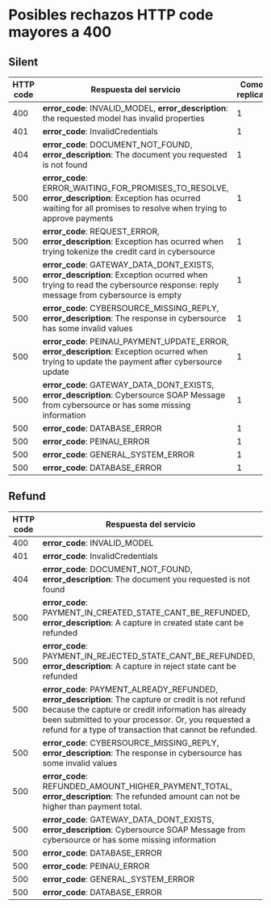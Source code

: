 # Posibles rechazos HTTP code mayores a 400

## Silent

| HTTP code| Respuesta del servicio                   | Como replicar|
| -------- | ---------------------------------------- |-----|
|400 | **error_code**: INVALID_MODEL, **error_description**: the requested model has invalid properties|1|
|401 | **error_code**: InvalidCredentials|1|
|404 | **error_code**: DOCUMENT_NOT_FOUND, **error_description**: The document you requested is not found|1|
| 500  |**error_code**: ERROR_WAITING_FOR_PROMISES_TO_RESOLVE, **error_description**: Exception has ocurred waiting for all promises to resolve when trying to approve payments|1|
| 500 | **error_code**: REQUEST_ERROR, **error_description**: Exception has ocurred when trying tokenize the credit card in cybersource|1|
| 500 | **error_code**: GATEWAY_DATA_DONT_EXISTS, **error_description**: Exception ocurred when trying to read the cybersource response: reply message from cybersource is empty|1|
| 500 | **error_code**: CYBERSOURCE_MISSING_REPLY, **error_description**: The response in cybersource has some invalid values|1|
| 500 | **error_code**: PEINAU_PAYMENT_UPDATE_ERROR, **error_description**: Exception ocurred when trying to update the payment after cybersource update|1|
| 500 | **error_code**: GATEWAY_DATA_DONT_EXISTS, **error_description**: Cybersource SOAP Message from cybersource or has some missing information|1|
|500 | **error_code**: DATABASE_ERROR |1|
|500 | **error_code**: PEINAU_ERROR |1|
|500 | **error_code**: GENERAL_SYSTEM_ERROR |1|
|500 | **error_code**: DATABASE_ERROR |1|

## Refund

| HTTP code| Respuesta del servicio                               |
| -------- | ---------------------------------------- |
|400 | **error_code**: INVALID_MODEL|
|401 | **error_code**: InvalidCredentials|
|404 | **error_code**: DOCUMENT_NOT_FOUND, **error_description**: The document you requested is not found|
| 500  |**error_code**: PAYMENT_IN_CREATED_STATE_CANT_BE_REFUNDED, **error_description**: A capture in created state cant be refunded|
| 500 | **error_code**: PAYMENT_IN_REJECTED_STATE_CANT_BE_REFUNDED, **error_description**: A capture in reject state cant be refunded |
| 500 | **error_code**: PAYMENT_ALREADY_REFUNDED, **error_description**: The capture or credit is not refund because the capture or credit information has already been submitted to your processor. Or, you requested a refund for a type of transaction that cannot be refunded. |
| 500 | **error_code**: CYBERSOURCE_MISSING_REPLY, **error_description**: The response in cybersource has some invalid values|
| 500 | **error_code**: REFUNDED_AMOUNT_HIGHER_PAYMENT_TOTAL, **error_description**: The refunded amount can not be higher than payment total. |
| 500 | **error_code**: GATEWAY_DATA_DONT_EXISTS, **error_description**: Cybersource SOAP Message from cybersource or has some missing information|
|500 | **error_code**: DATABASE_ERROR |
|500 | **error_code**: PEINAU_ERROR |
|500 | **error_code**: GENERAL_SYSTEM_ERROR |
|500 | **error_code**: DATABASE_ERROR |

